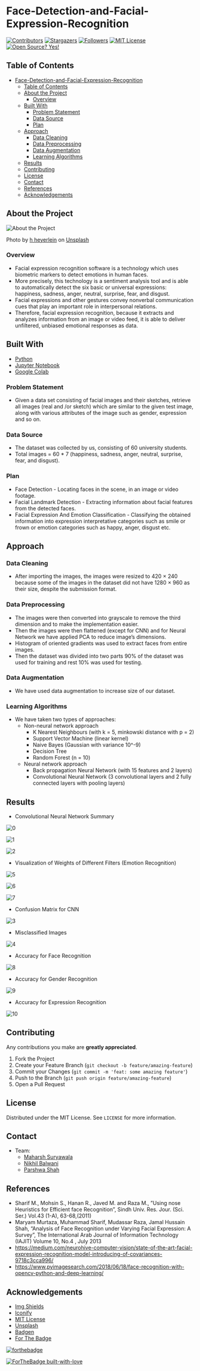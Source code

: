 # Face-Detection-and-Facial-Expression-Recognition

<!-- PROJECT SHIELDS -->
[![Contributors][contributors-shield]][contributors-url]
[![Stargazers](https://img.shields.io/github/stars/MaharshSuryawala/Face-Detection-and-Facial-Expression-Recognition?style=flat-square)]()
[![Followers](https://img.shields.io/github/followers/MaharshSuryawala?style=flat-square)](https://github.com/MaharshSuryawala)
[![MIT License][license-shield]][license-url]
[![Open Source? Yes!](https://badgen.net/badge/Open%20Source%20%3F/Yes%21/blue?icon=github)](https://github.com/MaharshSuryawala/Face-Detection-and-Facial-Expression-Recognition)

<!-- TABLE OF CONTENTS -->
## Table of Contents

- [Face-Detection-and-Facial-Expression-Recognition](#face-detection-and-facial-expression-recognition)
  - [Table of Contents](#table-of-contents)
  - [About the Project](#about-the-project)
    - [Overview](#overview)
  - [Built With](#built-with)
    - [Problem Statement](#problem-statement)
    - [Data Source](#data-source)
    - [Plan](#plan)
  - [Approach](#approach)
    - [Data Cleaning](#data-cleaning)
    - [Data Preprocessing](#data-preprocessing)
    - [Data Augmentation](#data-augmentation)
    - [Learning Algorithms](#learning-algorithms)
  - [Results](#results)
  - [Contributing](#contributing)
  - [License](#license)
  - [Contact](#contact)
  - [References](#references)
  - [Acknowledgements](#acknowledgements)


## About the Project 

![About the Project](.images/overview.jpg)

<span>Photo by <a href="https://unsplash.com/@heyerlein?utm_source=unsplash&amp;utm_medium=referral&amp;utm_content=creditCopyText">h heyerlein</a> on <a href="https://unsplash.com/s/photos/machine-learning?utm_source=unsplash&amp;utm_medium=referral&amp;utm_content=creditCopyText">Unsplash</a></span>

### Overview

* Facial expression recognition software is a technology which uses biometric markers to detect emotions in human faces. 
* More precisely, this technology is a sentiment analysis tool and is able to automatically detect the six basic or universal expressions: happiness, sadness, anger, neutral,  surprise, fear, and disgust.
* Facial expressions and other gestures convey nonverbal communication cues that play an important role in interpersonal relations.
* Therefore, facial expression recognition, because it extracts and analyzes information from an image or video feed, it is able to deliver unfiltered, unbiased emotional responses as data.

## Built With

* [Python](https://www.python.org/)
* [Jupyter Notebook](https://jupyter.org/)
* [Google Colab](https://colab.research.google.com/)

### Problem Statement

* Given a data set consisting of facial images and their sketches, retrieve all images (real and /or sketch) which are similar to the given test image, along with various attributes of the image such as gender, expression and so on. 

### Data Source

* The dataset was collected by us, consisting of 60 university students. 
* Total images = 60 * 7 (happiness, sadness, anger, neutral, surprise, fear, and disgust).

### Plan

* Face Detection - Locating faces in the scene, in an image or video footage. 
* Facial Landmark Detection - Extracting information about facial features from the detected faces. 
* Facial Expression And Emotion Classification - Classifying the obtained information into expression interpretative categories such as smile or frown or emotion categories such as happy, anger, disgust etc.  

## Approach

### Data Cleaning

* After importing the images, the images were resized to 420 × 240 because some of the images in the dataset did not have 1280 × 960 as their size, despite the submission format.

### Data Preprocessing 

* The images were then converted into grayscale to remove the third dimension and to make the implementation easier.
* Then the images were then flattened (except for CNN) and for Neural Network we have applied PCA to reduce image’s dimensions.
* Histogram of oriented gradients was used to extract faces from entire images. 
* Then the dataset was divided into two parts 90% of the dataset was used for training and rest 10% was used for testing.

### Data Augmentation

* We have used data augmentation to increase size of our dataset.

### Learning Algorithms 

* We have taken two types of approaches:
  * Non-neural network approach 
    * K Nearest Neighbours (with k = 5, minkowski distance with p = 2)
    * Support Vector Machine (linear kernel)
    * Naive Bayes (Gaussian with variance 10^-9)
    * Decision Tree
    * Random Forest (n = 10)
  * Neural network approach
    * Back propagation Neural Network (with 15 features and 2 layers)
    * Convolutional Neural Network (3 convolutional layers and 2 fully connected layers with pooling layers)

## Results

* Convolutional Neural Network Summary

![0](.images/0.png)

![1](.images/1.png)

![2](.images/2.png)

* Visualization of Weights of Different Filters (Emotion Recognition)

![5](.images/5.png)

![6](.images/6.png)

![7](.images/7.png)

* Confusion Matrix for CNN

![3](.images/3.png)

* Misclassified Images

![4](.images/4.png)

* Accuracy for Face Recognition 

![8](.images/8.png)

* Accuracy for Gender Recognition 

![9](.images/9.png)

* Accuracy for Expression Recognition 

![10](.images/10.png)

<!-- CONTRIBUTING -->
## Contributing  

Any contributions you make are **greatly appreciated**.

1. Fork the Project
2. Create your Feature Branch (`git checkout -b feature/amazing-feature`)
3. Commit your Changes (`git commit -m 'feat: some amazing feature'`)
4. Push to the Branch (`git push origin feature/amazing-feature`)
5. Open a Pull Request

<!-- LICENSE -->
## License

Distributed under the MIT License. See `LICENSE` for more information.

<!-- CONTACT -->
## Contact

* Team:
  * [Maharsh Suryawala](https://www.linkedin.com/in/maharsh-suryawala/)
  * [Nikhil Balwani](https://www.linkedin.com/in/nikhilbalwani/)
  * [Parshwa Shah](https://www.linkedin.com/in/parshwa1999/)

## References

* Sharif M., Mohsin S., Hanan R., Javed M. and Raza M., ”Using nose Heuristics for Efficient face Recognition”, Sindh Univ. Res. Jour. (Sci. Ser.) Vol.43 (1-A), 63-68,(2011)
* Maryam Murtaza, Muhammad Sharif, Mudassar Raza, Jamal Hussain Shah, “Analysis of Face Recognition under Varying Facial Expression: A Survey”, The International Arab Journal of Information Technology (IAJIT) Volume 10, No.4 , July 2013
* https://medium.com/neurohive-computer-vision/state-of-the-art-facial-expression-recognition-model-introducing-of-covariances-9718c3cca996/
* https://www.pyimagesearch.com/2018/06/18/face-recognition-with-opencv-python-and-deep-learning/ 


<!-- ACKNOWLEDGEMENTS -->
## Acknowledgements
* [Img Shields](https://shields.io)
* [Iconify](https://iconify.design/)
* [MIT License](https://opensource.org/licenses/MIT)
* [Unsplash](https://unsplash.com/)
* [Badgen](https://badgen.net/)
* [For The Badge](https://forthebadge.com/)

[![forthebadge](https://forthebadge.com/images/badges/made-with-python.svg)](https://forthebadge.com)

[![ForTheBadge built-with-love](http://ForTheBadge.com/images/badges/built-with-love.svg)](https://github.com/MaharshSuryawala)

<!-- MARKDOWN LINKS -->
<!-- https://www.markdownguide.org/basic-syntax/#reference-style-links -->
[contributors-shield]: https://img.shields.io/github/contributors/MaharshSuryawala/Face-Detection-and-Facial-Expression-Recognition?style=flat-square 
[contributors-url]: https://github.com/MaharshSuryawala/Face-Detection-and-Facial-Expression-Recognition/graphs/contributors
[license-shield]: https://img.shields.io/github/license/MaharshSuryawala/Face-Detection-and-Facial-Expression-Recognition?style=flat-square?style=flat-square
[license-url]: https://github.com/MaharshSuryawala/Face-Detection-and-Facial-Expression-Recognition?style=flat-square/blob/master/LICENSE.txt
